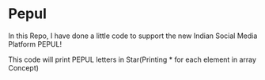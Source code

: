 # Pepul
In this Repo, I have done a little code to support the new Indian Social Media Platform PEPUL!

This code will print PEPUL letters in Star(Printing * for each element in array Concept)
